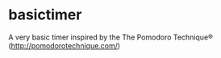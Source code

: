 basictimer
==========

A very basic timer inspired by the The Pomodoro Technique® (http://pomodorotechnique.com/)
